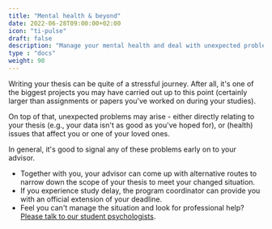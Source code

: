 ```yaml
---
title: "Mental health & beyond"
date: 2022-06-28T09:00:00+02:00
icon: "ti-pulse"
draft: false
description: "Manage your mental health and deal with unexpected problems during your thesis."
type : "docs"
weight: 90
---
```


Writing your thesis can be quite of a stressful journey. After all, it's one of the biggest projects you may have carried out up to this point (certainly larger than assignments or papers you've worked on during your studies).

On top of that, unexpected problems may arise - either directly relating to your thesis (e.g., your data isn't as good as you've hoped for), or (health) issues that affect you or one of your loved ones.

In general, it's good to signal any of these problems early on to your advisor.

- Together with you, your advisor can come up with alternative routes to narrow down the scope of your thesis to meet your changed situation.
- If you experience study delay, the program coordinator can provide you with an official extension of your deadline. 
- Feel you can't manage the situation and look for professional help? [Please talk to our student psychologists](support).
